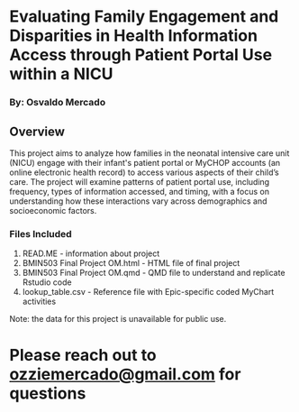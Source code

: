 # Evaluating Family Engagement and Disparities in Health Information Access through Patient Portal Use within a NICU

### By: Osvaldo Mercado

## Overview

This project aims to analyze how families in the neonatal intensive care unit (NICU) engage with their infant's patient portal or MyCHOP accounts (an online electronic health record) to access various aspects of their child’s care. The project will examine patterns of patient portal use, including frequency, types of information accessed, and timing, with a focus on understanding how these interactions vary across demographics and socioeconomic factors.

### Files Included

1. READ.ME - information about project
2. BMIN503 Final Project OM.html - HTML file of final project
3. BMIN503 Final Project OM.qmd - QMD file to understand and replicate Rstudio code
4. lookup_table.csv - Reference file with Epic-specific coded MyChart activities

Note: the data for this project is unavailable for public use. 

# Please reach out to ozziemercado@gmail.com for questions 